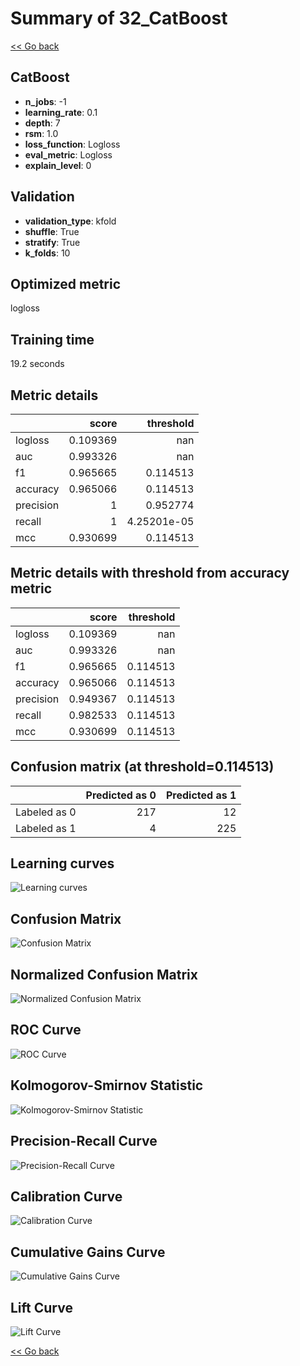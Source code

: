 # Summary of 32_CatBoost

[<< Go back](../README.md)


## CatBoost
- **n_jobs**: -1
- **learning_rate**: 0.1
- **depth**: 7
- **rsm**: 1.0
- **loss_function**: Logloss
- **eval_metric**: Logloss
- **explain_level**: 0

## Validation
 - **validation_type**: kfold
 - **shuffle**: True
 - **stratify**: True
 - **k_folds**: 10

## Optimized metric
logloss

## Training time

19.2 seconds

## Metric details
|           |    score |     threshold |
|:----------|---------:|--------------:|
| logloss   | 0.109369 | nan           |
| auc       | 0.993326 | nan           |
| f1        | 0.965665 |   0.114513    |
| accuracy  | 0.965066 |   0.114513    |
| precision | 1        |   0.952774    |
| recall    | 1        |   4.25201e-05 |
| mcc       | 0.930699 |   0.114513    |


## Metric details with threshold from accuracy metric
|           |    score |   threshold |
|:----------|---------:|------------:|
| logloss   | 0.109369 |  nan        |
| auc       | 0.993326 |  nan        |
| f1        | 0.965665 |    0.114513 |
| accuracy  | 0.965066 |    0.114513 |
| precision | 0.949367 |    0.114513 |
| recall    | 0.982533 |    0.114513 |
| mcc       | 0.930699 |    0.114513 |


## Confusion matrix (at threshold=0.114513)
|              |   Predicted as 0 |   Predicted as 1 |
|:-------------|-----------------:|-----------------:|
| Labeled as 0 |              217 |               12 |
| Labeled as 1 |                4 |              225 |

## Learning curves
![Learning curves](learning_curves.png)
## Confusion Matrix

![Confusion Matrix](confusion_matrix.png)


## Normalized Confusion Matrix

![Normalized Confusion Matrix](confusion_matrix_normalized.png)


## ROC Curve

![ROC Curve](roc_curve.png)


## Kolmogorov-Smirnov Statistic

![Kolmogorov-Smirnov Statistic](ks_statistic.png)


## Precision-Recall Curve

![Precision-Recall Curve](precision_recall_curve.png)


## Calibration Curve

![Calibration Curve](calibration_curve_curve.png)


## Cumulative Gains Curve

![Cumulative Gains Curve](cumulative_gains_curve.png)


## Lift Curve

![Lift Curve](lift_curve.png)



[<< Go back](../README.md)

